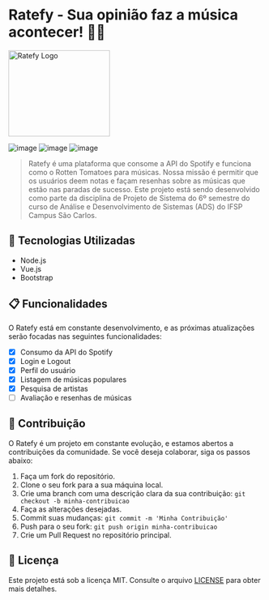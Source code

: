 # Ratefy - Sua opinião faz a música acontecer! 🎵🎶

<img src="https://i.imgur.com/Sq54sud.png" alt="Ratefy Logo" width="200" height="170">

![image](https://img.shields.io/badge/Node.js-43853D?style=for-the-badge&logo=node.js&logoColor=white)
![image](https://img.shields.io/badge/Vue.js-35495E?style=for-the-badge&logo=vue.js&logoColor=4FC08D)
![image](https://img.shields.io/badge/Bootstrap-563D7C?style=for-the-badge&logo=bootstrap&logoColor=white)


> Ratefy é uma plataforma que consome a API do Spotify e funciona como o Rotten Tomatoes para músicas. Nossa missão é permitir que os usuários deem notas e façam resenhas sobre as músicas que estão nas paradas de sucesso. Este projeto está sendo desenvolvido como parte da disciplina de Projeto de Sistema do 6º semestre do curso de Análise e Desenvolvimento de Sistemas (ADS) do IFSP Campus São Carlos.

## 🚀 Tecnologias Utilizadas

- Node.js
- Vue.js
- Bootstrap

## 📋 Funcionalidades

O Ratefy está em constante desenvolvimento, e as próximas atualizações serão focadas nas seguintes funcionalidades:

- [x] Consumo da API do Spotify
- [x] Login e Logout
- [x] Perfil do usuário
- [x] Listagem de músicas populares
- [x] Pesquisa de artistas
- [ ] Avaliação e resenhas de músicas

## 📢 Contribuição

O Ratefy é um projeto em constante evolução, e estamos abertos a contribuições da comunidade. Se você deseja colaborar, siga os passos abaixo:

1. Faça um fork do repositório.
2. Clone o seu fork para a sua máquina local.
3. Crie uma branch com uma descrição clara da sua contribuição: `git checkout -b minha-contribuicao`
4. Faça as alterações desejadas.
5. Commit suas mudanças: `git commit -m 'Minha Contribuição'`
6. Push para o seu fork: `git push origin minha-contribuicao`
7. Crie um Pull Request no repositório principal.

## 📝 Licença

Este projeto está sob a licença MIT. Consulte o arquivo [LICENSE](LICENSE) para obter mais detalhes.
